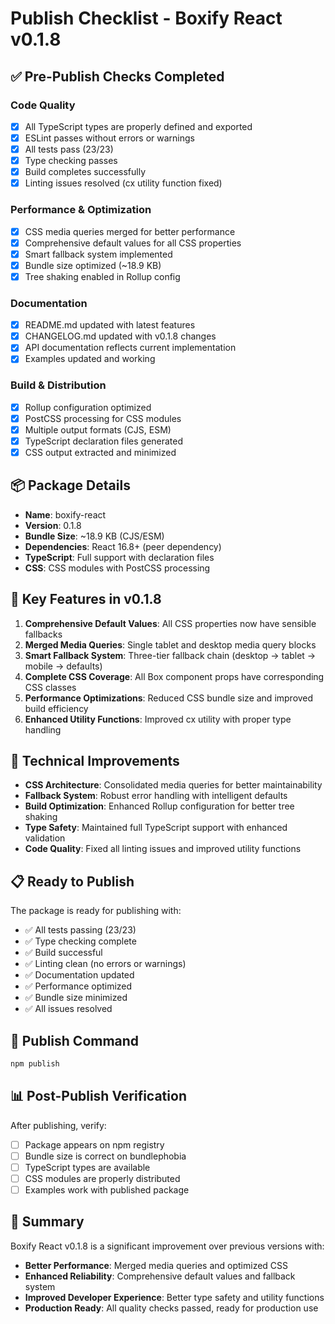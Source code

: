 # Publish Checklist - Boxify React v0.1.8

## ✅ Pre-Publish Checks Completed

### Code Quality

- [x] All TypeScript types are properly defined and exported
- [x] ESLint passes without errors or warnings
- [x] All tests pass (23/23)
- [x] Type checking passes
- [x] Build completes successfully
- [x] Linting issues resolved (cx utility function fixed)

### Performance & Optimization

- [x] CSS media queries merged for better performance
- [x] Comprehensive default values for all CSS properties
- [x] Smart fallback system implemented
- [x] Bundle size optimized (~18.9 KB)
- [x] Tree shaking enabled in Rollup config

### Documentation

- [x] README.md updated with latest features
- [x] CHANGELOG.md updated with v0.1.8 changes
- [x] API documentation reflects current implementation
- [x] Examples updated and working

### Build & Distribution

- [x] Rollup configuration optimized
- [x] PostCSS processing for CSS modules
- [x] Multiple output formats (CJS, ESM)
- [x] TypeScript declaration files generated
- [x] CSS output extracted and minimized

## 📦 Package Details

- **Name**: boxify-react
- **Version**: 0.1.8
- **Bundle Size**: ~18.9 KB (CJS/ESM)
- **Dependencies**: React 16.8+ (peer dependency)
- **TypeScript**: Full support with declaration files
- **CSS**: CSS modules with PostCSS processing

## 🚀 Key Features in v0.1.8

1. **Comprehensive Default Values**: All CSS properties now have sensible fallbacks
2. **Merged Media Queries**: Single tablet and desktop media query blocks
3. **Smart Fallback System**: Three-tier fallback chain (desktop → tablet → mobile → defaults)
4. **Complete CSS Coverage**: All Box component props have corresponding CSS classes
5. **Performance Optimizations**: Reduced CSS bundle size and improved build efficiency
6. **Enhanced Utility Functions**: Improved cx utility with proper type handling

## 🔧 Technical Improvements

- **CSS Architecture**: Consolidated media queries for better maintainability
- **Fallback System**: Robust error handling with intelligent defaults
- **Build Optimization**: Enhanced Rollup configuration for better tree shaking
- **Type Safety**: Maintained full TypeScript support with enhanced validation
- **Code Quality**: Fixed all linting issues and improved utility functions

## 📋 Ready to Publish

The package is ready for publishing with:

- ✅ All tests passing (23/23)
- ✅ Type checking complete
- ✅ Build successful
- ✅ Linting clean (no errors or warnings)
- ✅ Documentation updated
- ✅ Performance optimized
- ✅ Bundle size minimized
- ✅ All issues resolved

## 🚀 Publish Command

```bash
npm publish
```

## 📊 Post-Publish Verification

After publishing, verify:

- [ ] Package appears on npm registry
- [ ] Bundle size is correct on bundlephobia
- [ ] TypeScript types are available
- [ ] CSS modules are properly distributed
- [ ] Examples work with published package

## 🎯 Summary

Boxify React v0.1.8 is a significant improvement over previous versions with:

- **Better Performance**: Merged media queries and optimized CSS
- **Enhanced Reliability**: Comprehensive default values and fallback system
- **Improved Developer Experience**: Better type safety and utility functions
- **Production Ready**: All quality checks passed, ready for production use
